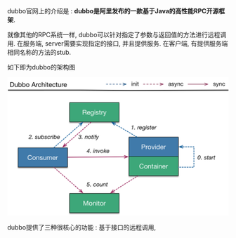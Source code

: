 dubbo官网上的介绍是 : **dubbo是阿里发布的一款基于Java的高性能RPC开源框架**.

就像其他的RPC系统一样, dubbo可以针对指定了参数与返回值的方法进行远程调用. 在服务端, server需要实现指定的接口, 并且提供服务. 在客户端, 有提供服务端相同名称的方法的stub.

如下即为dubbo的架构图

![](/images/dubbo流程图.png)

dubbo提供了三种很核心的功能 : 基于接口的远程调用, 

